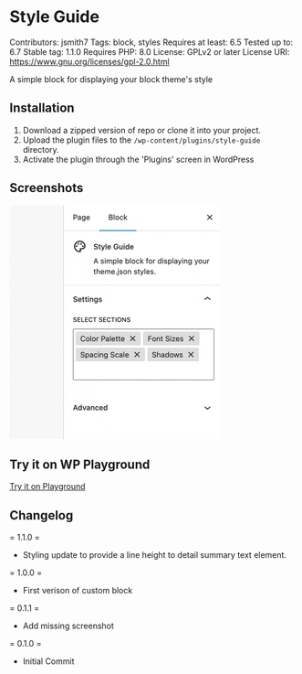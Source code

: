 # Style Guide

Contributors: jsmith7
Tags: block, styles
Requires at least: 6.5
Tested up to: 6.7
Stable tag: 1.1.0
Requires PHP: 8.0
License: GPLv2 or later
License URI: https://www.gnu.org/licenses/gpl-2.0.html

A simple block for displaying your block theme's style

## Installation

1. Download a zipped version of repo or clone it into your project.
2. Upload the plugin files to the `/wp-content/plugins/style-guide` directory.
3. Activate the plugin through the 'Plugins' screen in WordPress

## Screenshots

![Selecting and removing style guide sections in the Inspector controls sidebar of a WordPress editor](./assets/screenshot-1.gif "After installation, add the new Style Guide block to your page. You then have the option to add or remove different style guide sections.")

## Try it on WP Playground

[Try it on Playground](https://playground.wordpress.net/?blueprint-url=https://raw.githubusercontent.com/jeffreysmithart/style-guide/refs/heads/main/_playground/blueprint.json)

## Changelog

= 1.1.0 =

- Styling update to provide a line height to detail summary text element.

= 1.0.0 =

- First verison of custom block

= 0.1.1 =

- Add missing screenshot

= 0.1.0 =

- Initial Commit
